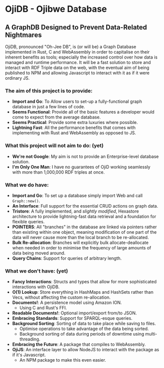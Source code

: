 # OjiDB - Ojibwe Database
## A GraphDB Designed to Prevent Data-Related Nightmares

OjiDB, pronounced "Oh-Jee DB", is (or will be) a Graph Database implemented in Rust, C and WebAssembly in order to capitalise on their inherent benefits as tools; especially the increased control over how data is managed and runtime performance. It will be a fast solution to store and interact with RDF Triple data on the web, with the eventual aim of being published to NPM and allowing Javascript to interact with it as if it were ordinary JS.

### The aim of this project is to provide: 
 - **Import and Go**: To Allow users to set-up a fully-functional graph database in just a few lines of code.
 - **Seems Functional**: Provide all of the basic features a developer would come to expect from the average database.
 - **Seems Practical**: Provide some extra luxuries where possible.
 - **Lightning Fast**: All the performance benefits that comes with implementing with Rust and WebAssembly as opposed to JS.

### What this project will not aim to do: (yet)
 - **We're not Google**: My aim is not to provide an Enterprise-level database solution.
 - **I'm Only One Man**: I have no guarantees of OjiD working seamlessly with more than 1,000,000 RDF triples at once.

### What we do have: 
 - **Import and Go**: To set up a database simply import Web and call `Graph::new()`.
 - **An Interface**: Full support for the essential CRUD actions on graph data.
 - **Tristore**: A fully implemented, and *slightly modified*, Hexastore architecture to provide lightning-fast data retrieval and a foundation for flexible queries.
 - **POINTERS**: All "branches" in the database are linked via pointers rather than existing within one object, meaning modification of one part of the data will never cause more than the local branch to be re-allocated.
 - **Bulk Re-allocation**: Branches will explicitly bulk allocate-deallocate when needed in order to minimise the frequency of large amounts of data being moved around.
 - **Query Chains**: Support for queries of arbitrary length.

### What we don't have: (yet)
 - **Fancy Interactions**: Structs and types that allow for more sophisticated interactions with OjiDB.
 - **O(1) Lookup**: Store everything in HashMaps and HashSets rather than Vecs, without affecting the custom re-allocation.
 - **Documents!**: A persistence model using Amazon ION. 
   - Using C and Rust's FFI.
 - **Readable Documents!**: Optional import/export from/to JSON.
 - **Embracing Standards**: Support for SPARQL-esque queries.
 - **Background Sorting**: Sorting of data to take place while saving to files.
   - Optimise operations to take advantage of the data being sorted.
   - Background sorting of data during periods of downtime using multi-threading.
 - **Embracing the Future**: A package that compiles to WebAssembly.
 - **OjiJS**: An interface layer to allow NodeJS to interact with the package as if it's Javascript.
   - An NPM package to make this even easier.
